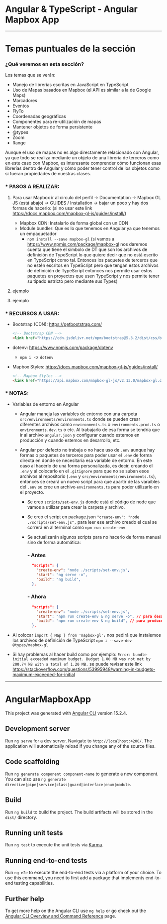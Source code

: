 # Angular & TypeScript - Angular Mapbox App

---

# Temas puntuales de la sección

### ¿Qué veremos en esta sección?

Los temas que se verán:

- Manejo de librerías escritas en JavaScript en TypeScript
- Uso de Mapas basados en Mapbox (el API es similar a la de Google Maps)
- Marcadores
- Eventos
- FlyTo
- Coordenadas geográficas
- Componentes para re-utilización de mapas
- Mantener objetos de forma persistente
- @types
- Zoom
- Range

Aunque el uso de mapas no es algo directamente relacionado con Angular, ya que todo se realiza mediante un objeto de una librería de terceros como en este caso con Mapbox, es interesante comprender cómo funcionan esas librerías dentro de Angular y cómo poder tener control de los objetos como si fueran propiedades de nuestras clases.

### \* PASOS A REALIZAR:

1. Para usar Mapbox ir al círculo del perfil -> Documentation -> Mapbox GL JS (está abajo) -> GUIDES / Installation -> bajar un poco y hay dos formas de hacerlo: (si no usar este link https://docs.mapbox.com/mapbox-gl-js/guides/install/)

   - Mapbox CDN: Instalarlo de forma global con un CDN
   - Module bundler: Que es lo que tenemos en Angular ya que tenemos un empaquetador
     - `npm install --save mapbox-gl` (si vamos a https://www.npmjs.com/package/mapbox-gl nos daremos cuenta que tiene el símbolo de DT que son los archivos de definición de TypeScript lo que quiere decir que no está escrito en TypeScript como tal. Entonces los paquetes de terceros que no estén escritos en TypeScript pero que tengan estos archivos de definición de TypeScript entonces nos permite usar estos paquetes en proyectos que usen TypeScript y nos permite tener su tipado estricto pero mediante sus Types)

2. ejemplo
3. ejemplo

### \* RECURSOS A USAR:

- Bootstrap (CDN): https://getbootstrap.com/

  ```html
  <!-- Bootstrap CDN -->
  <link href="https://cdn.jsdelivr.net/npm/bootstrap@5.3.2/dist/css/bootstrap.min.css" rel="stylesheet" integrity="sha384-T3c6CoIi6uLrA9TneNEoa7RxnatzjcDSCmG1MXxSR1GAsXEV/Dwwykc2MPK8M2HN" crossorigin="anonymous" />
  ```

- dotenv: https://www.npmjs.com/package/dotenv

  - `npm i -D dotenv`

- Mapbox Styles: https://docs.mapbox.com/mapbox-gl-js/guides/install/

  ```html
  <!-- Mapbox Styles -->
  <link href="https://api.mapbox.com/mapbox-gl-js/v2.13.0/mapbox-gl.css" rel="stylesheet" />
  ```

### \* NOTAS:

- Variables de entorno en Angular

  - Angular maneja las variables de entorno con una carpeta `src/environments/environments.ts` donde se pueden crear diferentes archivos como `environments.ts` o `environments.prod.ts` o `environments.dev.ts` o etc. Al trabajarlo de esa forma se tendría que ir al archivo `angular.json` y configurar cuando estemos en producción y cuando estemos en desarrollo, etc.
  - Angular por defecto no trabaja o no hace uso de `.env` aunque hay formas o paquetes de terceros para poder usar el `.env` de forma directa en donde se necesitaría esa variable de entorno. En este caso al hacerlo de una forma personalizada, es decir, creando el `.env` y al colocarlo en el `.gitignore` para que no se suban esos archivos al repositorio (`.env` y `src/environments/environments.ts`), entonces se creará un nuevo script para que apartir de las varaibles del `.env` se cree un archivo `environments.ts` para poder utilizarlo en el proyecto.

    - Se creó `scripts/set-env.js` donde está el código de node que vamos a utilizar para crear la carpeta y archivo.
    - Se creó el script en package.json `"create-env": "node ./scripts/set-env.js",` para leer ese archivo creado el cual se correrá en al terminal como `npm run create-env`
    - Se actualizarán algunos scripts para no hacerlo de forma manual sino de forma automática:

      ### - Antes

      ```json
        "scripts": {
          "create-env": "node ./scripts/set-env.js",
          "start": "ng serve -o",
          "build": "ng build",
        },
      ```

      ### - Ahora

      ```json
        "scripts": {
          "create-env": "node ./scripts/set-env.js",
          "start": "npm run create-env & ng serve -o", // para desarrollo
          "build": "npm run create-env & ng build", // para producción
        },
      ```

- Al colocar `import { Map } from 'mapbox-gl';` nos pedirá que instalemos los archivos de definición de TypeScript `npm i --save-dev @types/mapbox-gl`

- Si hay problemas al hacer build como por ejemplo: `Error: bundle initial exceeded maximum budget. Budget 1.00 MB was not met by 200.74 kB with a total of 1.20 MB.` se puede revisar este link https://stackoverflow.com/questions/53995948/warning-in-budgets-maximum-exceeded-for-initial

---

# AngularMapboxApp

This project was generated with [Angular CLI](https://github.com/angular/angular-cli) version 15.2.4.

## Development server

Run `ng serve` for a dev server. Navigate to `http://localhost:4200/`. The application will automatically reload if you change any of the source files.

## Code scaffolding

Run `ng generate component component-name` to generate a new component. You can also use `ng generate directive|pipe|service|class|guard|interface|enum|module`.

## Build

Run `ng build` to build the project. The build artifacts will be stored in the `dist/` directory.

## Running unit tests

Run `ng test` to execute the unit tests via [Karma](https://karma-runner.github.io).

## Running end-to-end tests

Run `ng e2e` to execute the end-to-end tests via a platform of your choice. To use this command, you need to first add a package that implements end-to-end testing capabilities.

## Further help

To get more help on the Angular CLI use `ng help` or go check out the [Angular CLI Overview and Command Reference](https://angular.io/cli) page.
